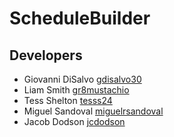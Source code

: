 # ScheduleBuilder

## Developers

- Giovanni DiSalvo [gdisalvo30](https://github.com/gdisalvo30)
- Liam Smith [gr8mustachio](https://github.com/gr8mustachio)
- Tess Shelton [tesss24](https://github.com/tesss24)
- Miguel Sandoval [miguelrsandoval](https://github.com/miguelrsandoval)
- Jacob Dodson [jcdodson](https://github.com/jcdodson)

